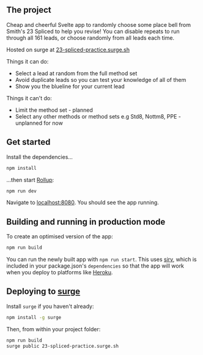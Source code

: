 ## The project

Cheap and cheerful Svelte app to randomly choose some place bell from Smith's 23 Spliced to help you revise!
You can disable repeats to run through all 161 leads, or choose randomly from all leads each time.

Hosted on surge at [23-spliced-practice.surge.sh](http://23-spliced-practice.surge.sh)

Things it can do:

- Select a lead at random from the full method set
- Avoid duplicate leads so you can test your knowledge of all of them
- Show you the blueline for your current lead

Things it can't do:

- Limit the method set - planned
- Select any other methods or method sets e.g Std8, Nottm8, PPE - unplanned for now

## Get started

Install the dependencies...

```bash
npm install
```

...then start [Rollup](https://rollupjs.org):

```bash
npm run dev
```

Navigate to [localhost:8080](http://localhost:8080). You should see the app running.

## Building and running in production mode

To create an optimised version of the app:

```bash
npm run build
```

You can run the newly built app with `npm run start`. This uses [sirv](https://github.com/lukeed/sirv), which is included in your package.json's `dependencies` so that the app will work when you deploy to platforms like [Heroku](https://heroku.com).

## Deploying to [surge](https://surge.sh/)

Install `surge` if you haven't already:

```bash
npm install -g surge
```

Then, from within your project folder:

```bash
npm run build
surge public 23-spliced-practice.surge.sh
```
